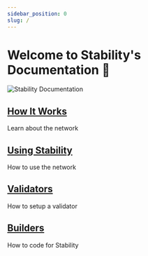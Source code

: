 ```yaml
---
sidebar_position: 0
slug: /
---
```


# Welcome to Stability's Documentation 👋

![Stability Documentation](../static/img/landing_page.jpg)

<div class="docs-card-container">
  <div class="row row-cols-1 row-cols-md-3a g-4">
    <div class="col">
      <div class="card card-body h-100 d-flex flex-column" >
        <a href="/how_it_works" class="card-title card-link stretched-link"> <h2>How It Works</h2></a>
        <p class="card-text">Learn about the network</p>
      </div>
    </div>
    <div class="col">
      <div class="card card-body h-100 d-flex flex-column">
        <a href="/users" class="card-title card-link stretched-link"> <h2>Using Stability</h2></a>
        <p class="card-text">How to use the network</p>
      </div>
    </div>
    <div class="col">
      <div class="card card-body h-100 d-flex flex-column">
        <a href="/creating_a_validator" class="card-title card-link stretched-link"> <h2>Validators</h2></a>
        <p class="card-text">How to setup a validator</p>
      </div>
    </div>
    <div class="col">
      <div class="card card-body h-100 d-flex flex-column">
        <a href="/builders" class="card-title card-link stretched-link"> <h2>Builders</h2></a>
        <p class="card-text">How to code for Stability</p>
      </div>
    </div>
  </div>
</div>
